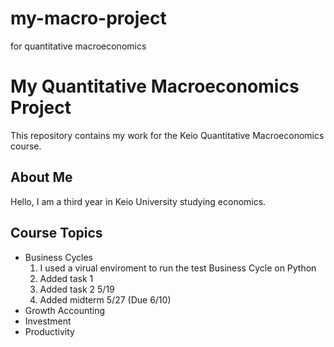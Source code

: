 # my-macro-project
for quantitative macroeconomics
# My Quantitative Macroeconomics Project

This repository contains my work for the Keio Quantitative Macroeconomics course.

## About Me
Hello, I am a third year in Keio University studying economics.

## Course Topics
- Business Cycles
    1. I used a virual enviroment to run the test Business Cycle on Python
    2. Added task 1
    3. Added task 2 5/19
    4. Added midterm 5/27 (Due 6/10)
- Growth Accounting
- Investment
- Productivity